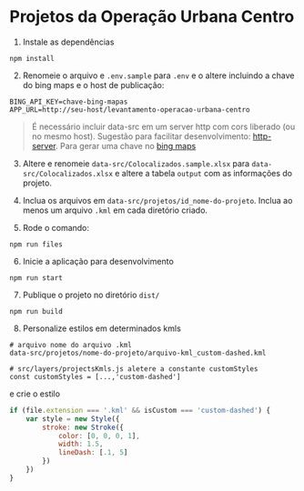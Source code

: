 # Projetos da Operação Urbana Centro

1. Instale as dependências
```
npm install
```

2. Renomeie o arquivo e `.env.sample` para `.env` e o altere incluindo a chave do bing maps e o host de publicação:
```
BING_API_KEY=chave-bing-mapas
APP_URL=http://seu-host/levantamento-operacao-urbana-centro
```
> É necessário incluir data-src em um server http com cors liberado (ou no mesmo host). Sugestão para facilitar desenvolvimento: [http-server](https://github.com/indexzero/http-server). 
> Para gerar uma chave no [bing maps](https://docs.microsoft.com/en-us/bingmaps/getting-started/bing-maps-dev-center-help/getting-a-bing-maps-key)

3. Altere e renomeie `data-src/Colocalizados.sample.xlsx` para `data-src/Colocalizados.xlsx` e altere a tabela `output` com as informações do projeto.

4. Inclua os arquivos em `data-src/projetos/id_nome-do-projeto`. Inclua ao menos um arquivo `.kml` em cada diretório criado.

5. Rode o comando:

```
npm run files
```

6. Inicie a aplicação para desenvolvimento
```
npm run start
```

7. Publique o projeto no diretório `dist/`
``` 
npm run build
```

8. Personalize estilos em determinados kmls
```
# arquivo nome do arquivo .kml
data-src/projetos/nome-do-projeto/arquivo-kml_custom-dashed.kml

# src/layers/projectsKmls.js aletere a constante customStyles 
const customStyles = [...,'custom-dashed']

```
e crie o estilo 
```projectsKmls.js
if (file.extension === '.kml' && isCustom === 'custom-dashed') {
    var style = new Style({
        stroke: new Stroke({
            color: [0, 0, 0, 1],
            width: 1.5,
            lineDash: [.1, 5]
        })
    })
}
```